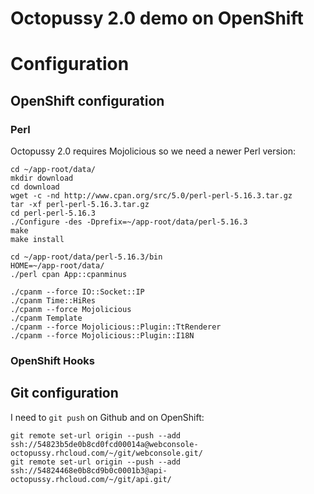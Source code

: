 Octopussy 2.0 demo on OpenShift
===============================

# Configuration

## OpenShift configuration 

### Perl

Octopussy 2.0 requires Mojolicious so we need a newer Perl version:

```shell
cd ~/app-root/data/
mkdir download
cd download
wget -c -nd http://www.cpan.org/src/5.0/perl-perl-5.16.3.tar.gz
tar -xf perl-perl-5.16.3.tar.gz
cd perl-perl-5.16.3
./Configure -des -Dprefix=~/app-root/data/perl-5.16.3
make
make install
```

```shell
cd ~/app-root/data/perl-5.16.3/bin
HOME=~/app-root/data/ 
./perl cpan App::cpanminus

./cpanm --force IO::Socket::IP
./cpanm Time::HiRes
./cpanm --force Mojolicious
./cpanm Template
./cpanm --force Mojolicious::Plugin::TtRenderer
./cpanm --force Mojolicious::Plugin::I18N
```

### OpenShift Hooks

## Git configuration

I need to `git push` on Github and on OpenShift:
```
git remote set-url origin --push --add ssh://54823b5de0b8cd0fcd00014a@webconsole-octopussy.rhcloud.com/~/git/webconsole.git/
git remote set-url origin --push --add ssh://54824468e0b8cd9b0c0001b3@api-octopussy.rhcloud.com/~/git/api.git/
```
